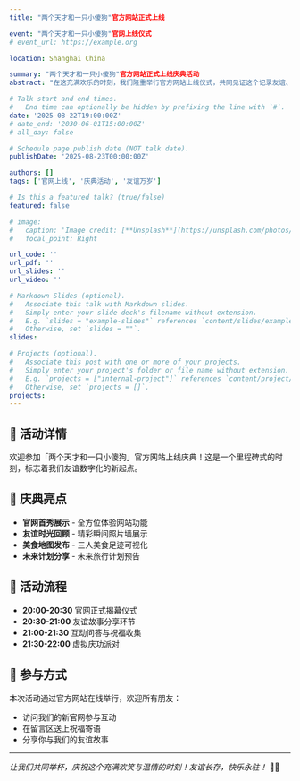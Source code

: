 ```yaml
---
title: "两个天才和一只小傻狗"官方网站正式上线

event: "两个天才和一只小傻狗"官网上线仪式
# event_url: https://example.org

location: Shanghai China

summary: "两个天才和一只小傻狗"官方网站正式上线庆典活动
abstract: "在这充满欢乐的时刻，我们隆重举行官方网站上线仪式，共同见证这个记录友谊、美食与旅行美好时光的数字家园的诞生。"

# Talk start and end times.
#   End time can optionally be hidden by prefixing the line with `#`.
date: '2025-08-22T19:00:00Z'
# date_end: '2030-06-01T15:00:00Z'
# all_day: false

# Schedule page publish date (NOT talk date).
publishDate: '2025-08-23T00:00:00Z'

authors: []
tags: ['官网上线', '庆典活动', '友谊万岁']

# Is this a featured talk? (true/false)
featured: false

# image:
#   caption: 'Image credit: [**Unsplash**](https://unsplash.com/photos/bzdhc5b3Bxs)'
#   focal_point: Right

url_code: ''
url_pdf: ''
url_slides: ''
url_video: ''

# Markdown Slides (optional).
#   Associate this talk with Markdown slides.
#   Simply enter your slide deck's filename without extension.
#   E.g. `slides = "example-slides"` references `content/slides/example-slides.md`.
#   Otherwise, set `slides = ""`.
slides:

# Projects (optional).
#   Associate this post with one or more of your projects.
#   Simply enter your project's folder or file name without extension.
#   E.g. `projects = ["internal-project"]` references `content/project/deep-learning/index.md`.
#   Otherwise, set `projects = []`.
projects:
---
```


## 🎉 活动详情

欢迎参加「两个天才和一只小傻狗」官方网站上线庆典！这是一个里程碑式的时刻，标志着我们友谊数字化的新起点。

## 🌟 庆典亮点

- **官网首秀展示** - 全方位体验网站功能
- **友谊时光回顾** - 精彩瞬间照片墙展示
- **美食地图发布** - 三人美食足迹可视化
- **未来计划分享** -  未来旅行计划预告

## 📅 活动流程

- **20:00-20:30** 官网正式揭幕仪式
- **20:30-21:00** 友谊故事分享环节
- **21:00-21:30** 互动问答与祝福收集
- **21:30-22:00** 虚拟庆功派对

## 💫 参与方式

本次活动通过官方网站在线举行，欢迎所有朋友：
- 访问我们的新官网参与互动
- 在留言区送上祝福寄语
- 分享你与我们的友谊故事

---

*让我们共同举杯，庆祝这个充满欢笑与温情的时刻！友谊长存，快乐永驻！* 🥂✨